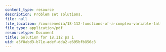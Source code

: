 ```yaml
---
content_type: resource
description: Problem set solutions.
file: null
file_location: /coursemedia/18-112-functions-of-a-complex-variable-fall-2008/a5f8abd3b71eadefdda2e695bfb856c3_ps1.pdf
file_type: application/pdf
resourcetype: Document
title: Solution for 18.112 ps 1
uid: a5f8abd3-b71e-adef-dda2-e695bfb856c3
---
```

